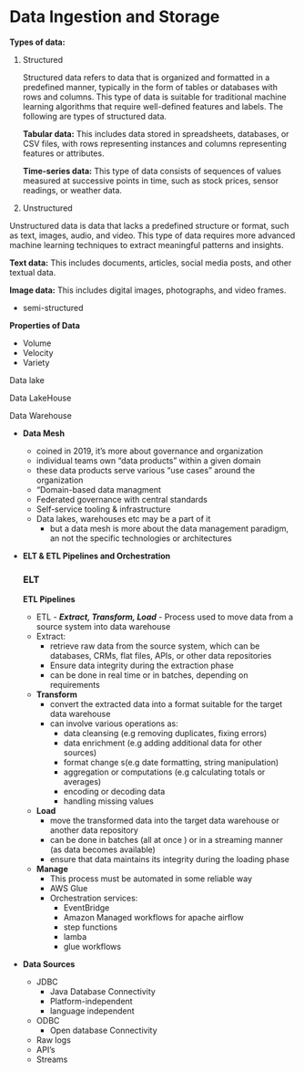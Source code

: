 # Data Ingestion and Storage

**Types of data:**

1. Structured
    
    Structured data refers to data that is organized and formatted in a predefined manner, typically in the form of tables or databases with rows and columns. This type of data is suitable for traditional machine learning algorithms that require well-defined features and labels. The following are types of structured data.
    
    **Tabular data:** This includes data stored in spreadsheets, databases, or CSV files, with rows representing instances and columns representing features or attributes.
    
    **Time-series data:** This type of data consists of sequences of values measured at successive points in time, such as stock prices, sensor readings, or weather data.
    
2. Unstructured

Unstructured data is data that lacks a predefined structure or format, such as text, images, audio, and video. This type of data requires more advanced machine learning techniques to extract meaningful patterns and insights.

**Text data:** This includes documents, articles, social media posts, and other textual data.

**Image data:** This includes digital images, photographs, and video frames.

- semi-structured

**Properties of Data**

- Volume
- Velocity
- Variety

Data lake

Data LakeHouse

Data Warehouse

- **Data Mesh**
    - coined in 2019, it’s more about governance and organization
    - individual teams own “data products” within a given domain
    - these data products serve various “use cases” around the organization
    - “Domain-based data managment
    - Federated governance with central standards
    - Self-service tooling & infrastructure
    - Data lakes, warehouses etc may be a part of it
        - but a data mesh is more about the data management paradigm, an not the specific technologies or architectures
- **ELT & ETL Pipelines and Orchestration**
    
    ### ELT
    
    **ETL Pipelines**
    
    - ETL - ***Extract, Transform, Load*** - Process used to move data from a source system into data warehouse
    - Extract:
        - retrieve raw data from the source system, which can be databases, CRMs, flat files, APIs, or other data repositories
        - Ensure data integrity during the extraction phase
        - can be done in real time or in batches, depending on requirements
    - **Transform**
        - convert the extracted data into a format suitable  for the target data warehouse
        - can involve various operations as:
            - data cleansing (e.g removing duplicates, fixing errors)
            - data enrichment (e.g adding additional data for other sources)
            - format change s(e.g date formatting, string manipulation)
            - aggregation or computations (e.g calculating totals or averages)
            - encoding or decoding data
            - handling missing values
    - **Load**
        - move the transformed data into the target data warehouse or another data repository
        - can be done in batches (all at once ) or in a streaming manner (as data becomes available)
        - ensure that data maintains its integrity during the loading phase
    - **Manage**
        - This process must be automated in some reliable way
        - AWS Glue
        - Orchestration services:
            - EventBridge
            - Amazon Managed workflows for apache airflow
            - step functions
            - lamba
            - glue workflows
            
- **Data Sources**
    - JDBC
        - Java Database Connectivity
        - Platform-independent
        - language independent
    - ODBC
        - Open database Connectivity
    - Raw logs
    - API’s
    - Streams